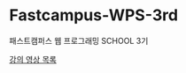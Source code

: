 # Fastcampus-WPS-3rd
패스트캠퍼스 웹 프로그래밍 SCHOOL 3기

[강의 영상 목록](https://docs.google.com/document/d/14lFqajeP-zNfvu4CdeZcedAoM2fE0LHu0SAMI7eIDmI/edit?usp=sharing)
